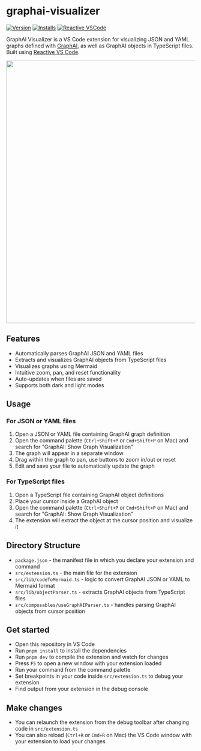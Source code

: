 # graphai-visualizer

[![Version](https://img.shields.io/visual-studio-marketplace/v/receptron.graphai-visualizer)](https://marketplace.visualstudio.com/items?itemName=receptron.graphai-visualizer) [![Installs](https://img.shields.io/visual-studio-marketplace/i/receptron.graphai-visualizer)](https://marketplace.visualstudio.com/items?itemName=receptron.graphai-visualizer) [![Reactive VSCode](https://img.shields.io/badge/Reactive-VSCode-%23007ACC?style=flat&labelColor=%23229863)](https://kermanx.github.io/reactive-vscode/)

GraphAI Visualizer is a VS Code extension for visualizing JSON and YAML graphs defined with [GraphAI](https://github.com/receptron/graphai), as well as GraphAI objects in TypeScript files. Built using [Reactive VS Code](https://kermanx.github.io/reactive-vscode/).

<img src="https://github.com/user-attachments/assets/d83aae3f-786e-4f3d-bd29-f3687d23b7a8" width="700">

## Features

- Automatically parses GraphAI JSON and YAML files
- Extracts and visualizes GraphAI objects from TypeScript files
- Visualizes graphs using Mermaid
- Intuitive zoom, pan, and reset functionality
- Auto-updates when files are saved
- Supports both dark and light modes

## Usage

### For JSON or YAML files
1. Open a JSON or YAML file containing GraphAI graph definition
2. Open the command palette (`Ctrl+Shift+P` or `Cmd+Shift+P` on Mac) and search for "GraphAI: Show Graph Visualization"
3. The graph will appear in a separate window
4. Drag within the graph to pan, use buttons to zoom in/out or reset
5. Edit and save your file to automatically update the graph

### For TypeScript files
1. Open a TypeScript file containing GraphAI object definitions
2. Place your cursor inside a GraphAI object
3. Open the command palette (`Ctrl+Shift+P` or `Cmd+Shift+P` on Mac) and search for "GraphAI: Show Graph Visualization"
4. The extension will extract the object at the cursor position and visualize it

## Directory Structure

* `package.json` - the manifest file in which you declare your extension and command
* `src/extension.ts` - the main file for the extension
* `src/lib/codeToMermaid.ts` - logic to convert GraphAI JSON or YAML to Mermaid format
* `src/lib/objectParser.ts` - extracts GraphAI objects from TypeScript files
* `src/composables/useGraphAIParser.ts` - handles parsing GraphAI objects from cursor position

## Get started

* Open this repository in VS Code
* Run `pnpm install` to install the dependencies
* Run `pnpm dev` to compile the extension and watch for changes
* Press `F5` to open a new window with your extension loaded
* Run your command from the command palette
* Set breakpoints in your code inside `src/extension.ts` to debug your extension
* Find output from your extension in the debug console

## Make changes

* You can relaunch the extension from the debug toolbar after changing code in `src/extension.ts`
* You can also reload (`Ctrl+R` or `Cmd+R` on Mac) the VS Code window with your extension to load your changes
